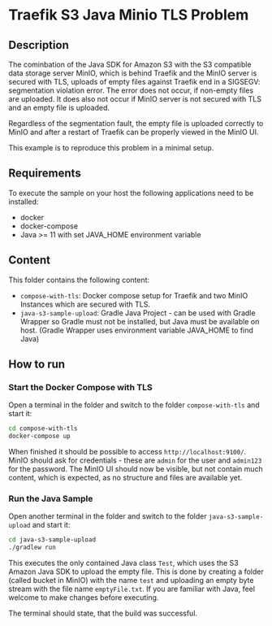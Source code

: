 # Traefik S3 Java Minio TLS Problem

## Description

The cominbation of the Java SDK for Amazon S3 with the S3 compatible data storage server MinIO, which is behind Traefik and the MinIO server is secured with TLS,
uploads of empty files against Traefik end in a SIGSEGV: segmentation violation error.
The error does not occur, if non-empty files are uploaded. It does also not occur if MinIO server is not secured with TLS and an empty file is uploaded.

Regardless of the segmentation fault, the empty file is uploaded correctly to MinIO and after a restart of Traefik can be properly viewed in the MinIO UI. 

This example is to reproduce this problem in a minimal setup.

## Requirements

To execute the sample on your host the following applications need to be installed:

* docker
* docker-compose
* Java >= 11 with set JAVA_HOME environment variable

## Content

This folder contains the following content:

* `compose-with-tls`: Docker compose setup for Traefik and two MinIO Instances which are secured with TLS.
* `java-s3-sample-upload`: Gradle Java Project - can be used with Gradle Wrapper so Gradle must not be installed, but Java must be available on host. (Gradle Wrapper uses environment variable JAVA_HOME to find Java)

## How to run

### Start the Docker Compose with TLS

Open a terminal in the folder and switch to the folder `compose-with-tls` and start it:

```bash
cd compose-with-tls
docker-compose up
```

When finished it should be possible to access `http://localhost:9100/`. MinIO should ask for credentials - 
these are `admin` for the user and `admin123` for the password. The MinIO UI should now be visible, but not contain much content, which is expected, as no structure and files are available yet.

### Run the Java Sample

Open another terminal in the folder and switch to the folder `java-s3-sample-upload` and start it:

```bash
cd java-s3-sample-upload
./gradlew run
```

This executes the only contained Java class `Test`, which uses the S3 Amazon Java SDK to upload the empty file. This is done by creating a folder (called bucket in MinIO) with the name `test` and uploading an empty byte stream with the file name `emptyFile.txt`. If you are familiar with Java, feel welcome to make changes before executing.

The terminal should state, that the build was successful.
